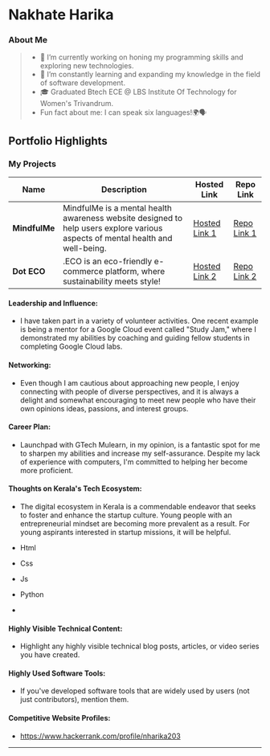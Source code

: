 # Nakhate Harika

### About Me

> - 🔭 I’m currently working on honing my programming skills and exploring new technologies.
> - 🌱 I’m constantly learning and expanding my knowledge in the field of software development.
> - 🎓 Graduated Btech ECE @ LBS Institute Of Technology for Women's Trivandrum.
> - Fun fact about me: I can speak six languages!🌍🗣️



## Portfolio Highlights

### My Projects

| Name                | Description                                                               | Hosted Link                              | Repo Link                                                      |
|---------------------|---------------------------------------------------------------------------|------------------------------------------|----------------------------------------------------------------|
| **MindfulMe**  | MindfulMe is a mental health awareness website designed to help users explore various aspects of mental health and well-being.                                          | [Hosted Link 1](https://mindfulmee.netlify.app/)    | [Repo Link 1](https://github.com/harika-haru/MindfulMe)             |
| **Dot ECO**  |  .ECO is an eco-friendly e-commerce platform, where sustainability meets style!                                             | [Hosted Link 2](https://harika-haru.github.io/stackup/docs/index.html)   | [Repo Link 2](https://github.com/harika-haru/stackup)             |

#### Leadership and Influence:

- I have taken part in a variety of volunteer activities. One recent example is being a mentor for a Google Cloud event called "Study Jam," where I demonstrated my abilities by coaching and guiding fellow students in completing Google Cloud labs.

#### Networking:

- Even though I am cautious about approaching new people, I enjoy connecting with people of diverse perspectives, and it is always a delight and somewhat encouraging to meet new people who have their own opinions ideas, passions, and interest groups.

#### Career Plan:

- Launchpad with GTech Mulearn, in my opinion, is a fantastic spot for me to sharpen my abilities and increase my self-assurance. Despite my lack of experience with computers, I'm committed to helping her become more proficient.

#### Thoughts on Kerala's Tech Ecosystem:

- The digital ecosystem in Kerala is a commendable endeavor that seeks to foster and enhance the startup culture. Young people with an entrepreneurial mindset are becoming more prevalent as a result. For young aspirants interested in startup missions, it will be helpful.


- Html
- Css
- Js
- Python
- 
#### Highly Visible Technical Content:

- Highlight any highly visible technical blog posts, articles, or video series you have created.

#### Highly Used Software Tools:

- If you've developed software tools that are widely used by users (not just contributors), mention them.

#### Competitive Website Profiles:
- https://www.hackerrank.com/profile/nharika203



---
